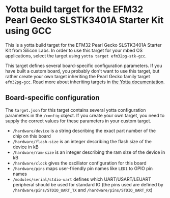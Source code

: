 # Yotta build target for the EFM32 Pearl Gecko SLSTK3401A Starter Kit using GCC

This is a yotta build target for the EFM32 Pearl Gecko SLSTK3401A Starter Kit from
Silicon Labs. In order to use this target for your mbed OS applications, select
the target using `yotta target efm32pg-stk-gcc`.

This target defines several board-specific configuration parameters. If you have
built a custom board, you probably don't want to use this target, but rather
create your own target inheriting the Pearl Gecko family target `efm32pg-gcc`.
Read more about inheriting targets in [the Yotta documentation](http://yottadocs.mbed.com/tutorial/targets.html#inheriting).

## Board-specific configuration

The `target.json` for this target contains several yotta configuration
parameters in the `/config` object. If you create your own target, you need to supply the
correct values for these parameters in your custom target.

- `/hardware/device` is a string describing the exact part number of the chip on this board
- `/hardware/flash-size` is an integer describing the flash size of the device in kB
- `/hardware/ram-size` is an integer describing the ram size of the device in kB
- `/hardware/clock` gives the oscillator configuration for this board
- `/hardware/pins` maps user-friendly pin names like `LED1` to GPIO pin names
- `/modules/serial/stdio-uart` defines which UART/USART/LEUART peripheral should be used for standard IO (the pins used are defined by `/hardware/pins/STDIO_UART_TX` and `/hardware/pins/STDIO_UART_RX`)
